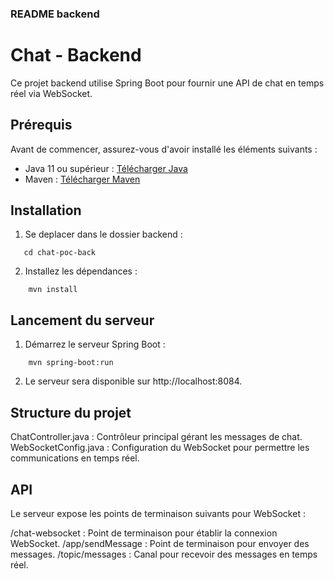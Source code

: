 ### README backend

# Chat - Backend

Ce projet backend utilise Spring Boot pour fournir une API de chat en temps réel via WebSocket.

## Prérequis

Avant de commencer, assurez-vous d'avoir installé les éléments suivants :

- Java 11 ou supérieur : [Télécharger Java](https://www.oracle.com/java/technologies/javase-jdk11-downloads.html)
- Maven : [Télécharger Maven](https://maven.apache.org/download.cgi)

## Installation

1. Se deplacer dans le dossier backend :
```
   cd chat-poc-back
```

2. Installez les dépendances :
```
    mvn install
```

## Lancement du serveur
1. Démarrez le serveur Spring Boot :
```
    mvn spring-boot:run
```

2. Le serveur sera disponible sur http://localhost:8084.

## Structure du projet

ChatController.java : Contrôleur principal gérant les messages de chat.
WebSocketConfig.java : Configuration du WebSocket pour permettre les communications en temps réel.

## API
Le serveur expose les points de terminaison suivants pour WebSocket :

/chat-websocket : Point de terminaison pour établir la connexion WebSocket.
/app/sendMessage : Point de terminaison pour envoyer des messages.
/topic/messages : Canal pour recevoir des messages en temps réel.


